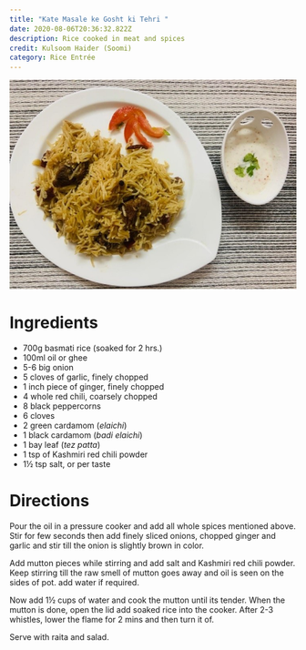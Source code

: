 ```yaml
---
title: "Kate Masale ke Gosht ki Tehri "
date: 2020-08-06T20:36:32.822Z
description: Rice cooked in meat and spices
credit: Kulsoom Haider (Soomi)
category: Rice Entrée
---
```

![](katey-masale-ke-gosht-ki-tehri.jpg)

# Ingredients
* 700g basmati rice (soaked for 2 hrs.)
* 100ml oil or ghee
* 5-6 big onion 
* 5 cloves of garlic, finely chopped
* 1 inch piece of ginger, finely chopped
* 4 whole red chili, coarsely chopped
* 8 black peppercorns 
* 6 cloves 
* 2 green cardamom (_elaichi_)
* 1 black cardamom (_badi elaichi_)
* 1 bay leaf (_tez patta_)
* 1 tsp of Kashmiri red chili powder
* 1½ tsp salt, or per taste

# Directions
Pour the oil in a pressure cooker and add all whole spices mentioned above. Stir for few seconds then add finely sliced onions, chopped ginger and garlic and stir till the onion is slightly brown in color.

Add mutton pieces while stirring and add salt and Kashmiri red chili powder. Keep stirring till the raw smell of mutton goes away and oil is seen on the sides of pot. add water if required.

Now add 1½ cups of water and cook the mutton until its tender. When the mutton is done, open the lid add soaked rice into the cooker. After 2-3 whistles, lower the flame for 2 mins and then turn it of.

Serve with raita and salad.
